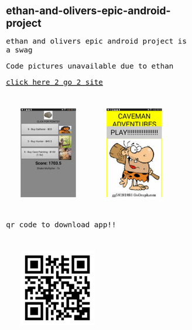 <link href="https://fonts.googleapis.com/css?family=Ubuntu+Mono&display=swap" rel="stylesheet"> 

# ethan-and-olivers-epic-android-project
  <p>ethan and olivers epic android project is a swag</p>

  <p>Code pictures unavailable due to ethan<br></p>

   <a href="https://thog10million.github.io/ethan-and-olivers-epic-android-project/">click here 2 go 2 site</a>

  <img src="Screenshot_2019-11-18-10-13-38[1].png">
  <img src="Screenshot_2019-11-18-10-13-45[1].png">

  <p>qr code to download app!!</p>


  <img src="qr.png" class="qr">

<style>
  img {
    width: 30%;
    padding: 40px;
  }
  
  body {
    margin: 0px;
  }
  
  .qr {
    width: 40%;
    content-align: center;
  }
  
  p {
    font-family: 'Ubuntu Mono', monospace;
    font-size: 20px;
  }
</style>

